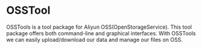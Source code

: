 OSSTool
=======

OSSTools is a tool package for Aliyun OSS(OpenStorageService). This tool package offers both command-line and graphical interfaces. With OSSTools we can easily upload/download our data and manage our files on OSS.
